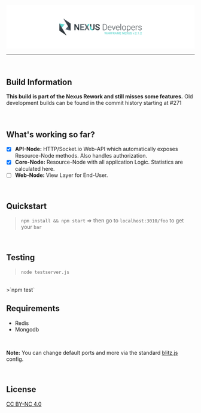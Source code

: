 
[![Warframe-Nexus](/banner.png)](https://github.com/nexus-devs)

- - - -
<br>

## Build Information
**This build is part of the Nexus Rework and still misses some features.**
Old development builds can be found in the commit history starting at #271
<br>
<br>
<br>

## What's working so far?
- [x] **API-Node:** HTTP/Socket.io Web-API which automatically exposes Resource-Node methods. Also handles authorization.
- [x] **Core-Node:** Resource-Node with all application Logic. Statistics are calculated here.
- [ ] **Web-Node:** View Layer for End-User.
<br>

## Quickstart
>`npm install && npm start`
=> then go to `localhost:3010/foo` to get your `bar`
<br>

## Testing
>`node testserver.js`
<br>
>`npm test`
<br>

## Requirements
- Redis
- Mongodb
<br>

**Note:** You can change default ports and more via the standard [blitz.js](https://github.com/nexus-devs/blitz.js) config.

<br>

## License
[CC BY-NC 4.0](https://creativecommons.org/licenses/by-nc/4.0/)
